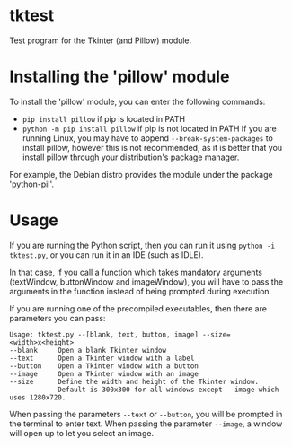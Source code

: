 # tktest
Test program for the Tkinter (and Pillow) module.

# Installing the 'pillow' module
To install the 'pillow' module, you can enter the following commands:
- `pip install pillow` if pip is located in PATH
- `python -m pip install pillow` if pip is not located in PATH
If you are running Linux, you may have to append `--break-system-packages` to install pillow, however this is not recommended, as it is better that you install pillow through your distribution's package manager.

For example, the Debian distro provides the module under the package 'python-pil'.

# Usage
If you are running the Python script, then you can run it using `python -i tktest.py`, or you can run it in an IDE (such as IDLE).

In that case, if you call a function which takes mandatory arguments (textWindow, buttonWindow and imageWindow), you will have to pass the arguments in the function instead of being prompted during execution.

If you are running one of the precompiled executables, then there are parameters you can pass:
```
Usage: tktest.py --[blank, text, button, image] --size=<width>x<height>
--blank     Open a blank Tkinter window
--text      Open a Tkinter window with a label
--button    Open a Tkinter window with a button
--image     Open a Tkinter window with an image
--size      Define the width and height of the Tkinter window.
            Default is 300x300 for all windows except --image which uses 1280x720.
```

When passing the parameters `--text` or `--button`, you will be prompted in the terminal to enter text.
When passing the parameter `--image`, a window will open up to let you select an image.
